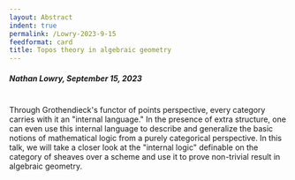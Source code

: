 ```yaml
---
layout: Abstract
indent: true
permalink: /Lowry-2023-9-15
feedformat: card
title: Topos theory in algebraic geometry
---
```


##### Nathan Lowry, September 15, 2023
<br>
Through Grothendieck's functor of points perspective, every category carries with it an "internal language." In the presence of extra structure, one can even use this internal language to describe and generalize the basic notions of mathematical logic from a purely categorical perspective. In this talk, we will take a closer look at the "internal logic" definable on the category of sheaves over a scheme and use it to prove non-trivial result in algebraic geometry. 

